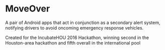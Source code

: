 # MoveOver
A pair of Android apps that act in conjunction as a secondary alert system, notifying drivers to avoid oncoming emergency response vehicles.

Created for the IncubateHOU 2016 Hackathon, winning second in the Houston-area hackathon and fifth overall in the international pool

